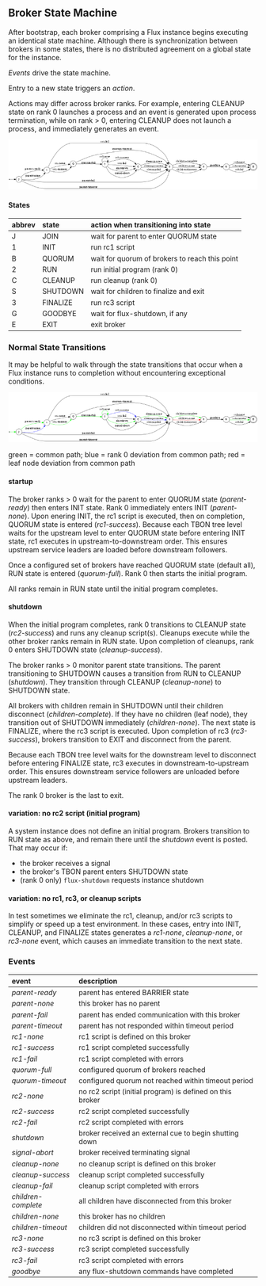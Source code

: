 ## Broker State Machine

After bootstrap, each broker comprising a Flux instance begins executing an
identical state machine.  Although there is synchronization between brokers
in some states, there is no distributed agreement on a global state for the
instance.

_Events_ drive the state machine.

Entry to a new state triggers an _action_.

Actions may differ across broker ranks.  For example, entering CLEANUP state
on rank 0 launches a process and an event is generated upon process termination,
while on rank > 0, entering CLEANUP does not launch a process, and immediately
generates an event.

![broker state machine picture](states.png)

#### States

**abbrev**	| **state**	| **action when transitioning into state**
:--		| :--		| :--
J		| JOIN		| wait for parent to enter QUORUM state
1		| INIT		| run rc1 script
B		| QUORUM	| wait for quorum of brokers to reach this point
2		| RUN		| run initial program (rank 0)
C		| CLEANUP	| run cleanup (rank 0)
S		| SHUTDOWN	| wait for children to finalize and exit
3		| FINALIZE	| run rc3 script
G		| GOODBYE       | wait for flux-shutdown, if any
E		| EXIT		| exit broker

### Normal State Transitions

It may be helpful to walk through the state transitions that occur when
a Flux instance runs to completion without encountering exceptional conditions.

![broker state machine picture - normal](states_norm.png)

green = common path; blue = rank 0 deviation from common path; red = leaf node deviation from common path

#### startup

The broker ranks > 0 wait for the parent to enter QUORUM state (_parent-ready_)
then enters INIT state.  Rank 0 immediately enters INIT (_parent-none_).
Upon enering INIT, the rc1 script is executed, then on completion, QUORUM
state is entered (_rc1-success_).  Because each TBON tree level waits for the
upstream level to enter QUORUM state before entering INIT state, rc1 executes
in upstream-to-downstream order.  This ensures upstream service leaders are
loaded before downstream followers.

Once a configured set of brokers have reached QUORUM state (default all),
RUN state is entered (_quorum-full_).  Rank 0 then starts the initial program.

All ranks remain in RUN state until the initial program completes.

#### shutdown

When the initial program completes, rank 0 transitions to CLEANUP state
(_rc2-success_) and runs any cleanup script(s).  Cleanups execute while the
other broker ranks remain in RUN state.  Upon completion of cleanups, rank 0
enters SHUTDOWN state (_cleanup-success_).

The broker ranks > 0 monitor parent state transitions.  The parent
transitioning to SHUTDOWN causes a transition from RUN to CLEANUP
(_shutdown_).  They transition through CLEANUP (_cleanup-none_)
to SHUTDOWN state.

All brokers with children remain in SHUTDOWN until their children disconnect
(_children-complete_).  If they have no children (leaf node), they transition
out of SHUTDOWN immediately (_children-none_). The next state is FINALIZE,
where the rc3 script is executed.  Upon completion of rc3 (_rc3-success_),
brokers transition to EXIT and disconnect from the parent.

Because each TBON tree level waits for the downstream level to disconnect
before entering FINALIZE state, rc3 executes in downstream-to-upstream order.
This ensures downstream service followers are unloaded before upstream leaders.

The rank 0 broker is the last to exit.

#### variation: no rc2 script (initial program)

A system instance does not define an initial program.  Brokers transition to
RUN state as above, and remain there until the _shutdown_ event is
posted.  That may occur if:
- the broker receives a signal
- the broker's TBON parent enters SHUTDOWN state
- (rank 0 only) `flux-shutdown` requests instance shutdown

#### variation: no rc1, rc3, or cleanup scripts

In test sometimes we eliminate the rc1, cleanup, and/or rc3 scripts to simplify
or speed up a test environment.  In these cases, entry into INIT, CLEANUP,
and FINALIZE states generates a _rc1-none_, _cleanup-none_, or _rc3-none_ event,
which causes an immediate transition to the next state.

### Events

**event**	| **description**
:--		| :--
_parent-ready_	| parent has entered BARRIER state
_parent-none_	| this broker has no parent
_parent-fail_	| parent has ended communication with this broker
_parent-timeout_ | parent has not responded within timeout period
_rc1-none_	| rc1 script is defined on this broker
_rc1-success_	| rc1 script completed successfully
_rc1-fail_	| rc1 script completed with errors
_quorum-full_	| configured quorum of brokers reached
_quorum-timeout_ | configured quorum not reached within timeout period
_rc2-none_	| no rc2 script (initial program) is defined on this broker
_rc2-success_	| rc2 script completed successfully
_rc2-fail_	| rc2 script completed with errors
_shutdown_      | broker received an external cue to begin shutting down
_signal-abort_	| broker received terminating signal
_cleanup-none_	| no cleanup script is defined on this broker
_cleanup-success_ | cleanup script completed successfully
_cleanup-fail_	| cleanup script completed with errors
_children-complete_ | all children have disconnected from this broker
_children-none_ | this broker has no children
_children-timeout_ | children did not disconnected within timeout period
_rc3-none_	| no rc3 script is defined on this broker
_rc3-success_	| rc3 script completed successfully
_rc3-fail_	| rc3 script completed with errors
_goodbye_	| any flux-shutdown commands have completed

